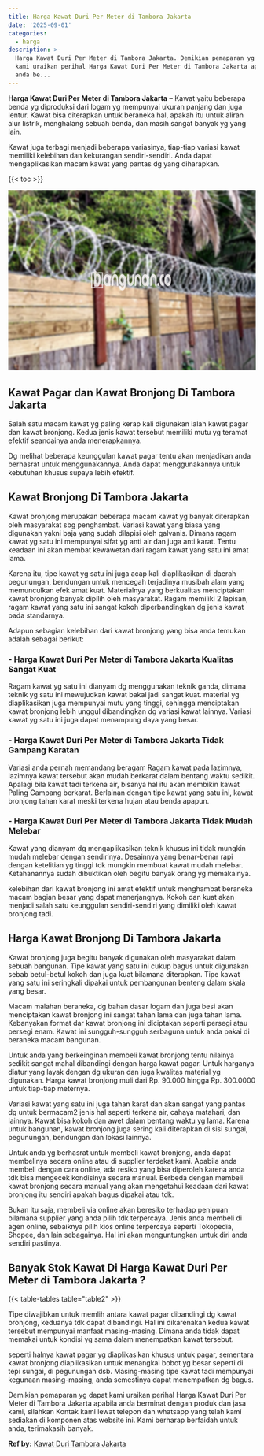 ```yaml
---
title: Harga Kawat Duri Per Meter di Tambora Jakarta
date: '2025-09-01'
categories:
  - harga
description: >-
  Harga Kawat Duri Per Meter di Tambora Jakarta. Demikian pemaparan yg dapat
  kami uraikan perihal Harga Kawat Duri Per Meter di Tambora Jakarta apabila
  anda be...
---
```


**Harga Kawat Duri Per Meter di Tambora Jakarta** – Kawat yaitu beberapa benda yg diproduksi dari logam yg mempunyai ukuran panjang dan juga lentur. Kawat bisa diterapkan untuk beraneka hal, apakah itu untuk aliran alur listrik, menghalang sebuah benda, dan masih sangat banyak yg yang lain.

Kawat juga terbagi menjadi beberapa variasinya, tiap-tiap variasi kawat memiliki kelebihan dan kekurangan sendiri-sendiri. Anda dapat mengaplikasikan macam kawat yang pantas dg yang diharapkan.

{{< toc >}}

![Harga Kawat Duri Per Meter di Tambora Jakarta](/images/jual-kawat-murah12.png)

## Kawat Pagar dan Kawat Bronjong Di Tambora Jakarta

Salah satu macam kawat yg paling kerap kali digunakan ialah kawat pagar dan kawat bronjong. Kedua jenis kawat tersebut memiliki mutu yg teramat efektif seandainya anda menerapkannya.

Dg melihat beberapa keunggulan kawat pagar tentu akan menjadikan anda berhasrat untuk menggunakannya. Anda dapat menggunakannya untuk kebutuhan khusus supaya lebih efektif.

## Kawat Bronjong Di Tambora Jakarta

Kawat bronjong merupakan beberapa macam kawat yg banyak diterapkan oleh masyarakat sbg penghambat. Variasi kawat yang biasa yang digunakan yakni baja yang sudah dilapisi oleh galvanis. Dimana ragam kawat yg satu ini mempunyai sifat yg anti air dan juga anti karat. Tentu keadaan ini akan membat kewawetan dari ragam kawat yang satu ini amat lama.

Karena itu, tipe kawat yg satu ini juga acap kali diaplikasikan di daerah pegunungan, bendungan untuk mencegah terjadinya musibah alam yang memunculkan efek amat kuat. Materialnya yang berkualitas menciptakan kawat bronjong banyak dipilih oleh masyarakat. Ragam memiliki 2 lapisan, ragam kawat yang satu ini sangat kokoh diperbandingkan dg jenis kawat pada standarnya.

Adapun sebagian kelebihan dari kawat bronjong yang bisa anda temukan adalah sebagai berikut:

### \- Harga Kawat Duri Per Meter di Tambora Jakarta Kualitas Sangat Kuat

Ragam kawat yg satu ini dianyam dg menggunakan teknik ganda, dimana teknik yg satu ini mewujudkan kawat bakal jadi sangat kuat. material yg diaplikasikan juga mempunyai mutu yang tinggi, sehingga menciptakan kawat bronjong lebih unggul dibandingkan dg variasi kawat lainnya. Variasi kawat yg satu ini juga dapat menampung daya yang besar.

### \- Harga Kawat Duri Per Meter di Tambora Jakarta Tidak Gampang Karatan

Variasi anda pernah memandang beragam Ragam kawat pada lazimnya, lazimnya kawat tersebut akan mudah berkarat dalam bentang waktu sedikit. Apalagi bila kawat tadi terkena air, bisanya hal itu akan membikin kawat Paling Gampang berkarat. Berlainan dengan tipe kawat yang satu ini, kawat bronjong tahan karat meski terkena hujan atau benda apapun.

### \- Harga Kawat Duri Per Meter di Tambora Jakarta Tidak Mudah Melebar

Kawat yang dianyam dg mengaplikasikan teknik khusus ini tidak mungkin mudah melebar dengan sendirinya. Desainnya yang benar-benar rapi dengan ketelitian yg tinggi tdk mungkin membuat kawat mudah melebar. Ketahanannya sudah dibuktikan oleh begitu banyak orang yg memakainya.

kelebihan dari kawat bronjong ini amat efektif untuk menghambat beraneka macam bagian besar yang dapat menerjangnya. Kokoh dan kuat akan menjadi salah satu keunggulan sendiri-sendiri yang dimiliki oleh kawat bronjong tadi.

## Harga Kawat Bronjong Di Tambora Jakarta

Kawat bronjong juga begitu banyak digunakan oleh masyarakat dalam sebuah bangunan. Tipe kawat yang satu ini cukup bagus untuk digunakan sebab betul-betul kokoh dan juga kuat bilamana diterapkan. Tipe kawat yang satu ini seringkali dipakai untuk pembangunan benteng dalam skala yang besar.

Macam malahan beraneka, dg bahan dasar logam dan juga besi akan menciptakan kawat bronjong ini sangat tahan lama dan juga tahan lama. Kebanyakan format dar kawat bronjong ini diciptakan seperti persegi atau persegi enam. Kawat ini sungguh-sungguh serbaguna untuk anda pakai di beraneka macam bangunan.

Untuk anda yang berkeinginan membeli kawat bronjong tentu nilainya sedikit sangat mahal dibandingi dengan harga kawat pagar. Untuk harganya diatur yang layak dengan dg ukuran dan juga kwalitas material yg digunakan. Harga kawat bronjong muli dari Rp. 90.000 hingga Rp. 300.0000 untuk tiap-tiap meternya.

Variasi kawat yang satu ini juga tahan karat dan akan sangat yang pantas dg untuk bermacam2 jenis hal seperti terkena air, cahaya matahari, dan lainnya. Kawat bisa kokoh dan awet dalam bentang waktu yg lama. Karena untuk bangunan, kawat bronjong juga sering kali diterapkan di sisi sungai, pegunungan, bendungan dan lokasi lainnya.

Untuk anda yg berhasrat untuk membeli kawat bronjong, anda dapat membelinya secara online atau di supplier terdekat kami. Apabila anda membeli dengan cara online, ada resiko yang bisa diperoleh karena anda tdk bisa mengecek kondisinya secara manual. Berbeda dengan membeli kawat bronjong secara manual yang akan mengetahui keadaan dari kawat bronjong itu sendiri apakah bagus dipakai atau tdk.

Bukan itu saja, membeli via online akan beresiko terhadap penipuan bilamana supplier yang anda pilih tdk terpercaya. Jenis anda membeli di agen online, sebaiknya pilih kios online terpercaya seperti Tokopedia, Shopee, dan lain sebagainya. Hal ini akan menguntungkan untuk diri anda sendiri pastinya.

## Banyak Stok Kawat Di Harga Kawat Duri Per Meter di Tambora Jakarta ?

{{< table-tables table="table2" >}}

Tipe diwajibkan untuk memlih antara kawat pagar dibandingi dg kawat bronjong, keduanya tdk dapat dibandingi. Hal ini dikarenakan kedua kawat tersebut mempunyai manfaat masing-masing. Dimana anda tidak dapat memakai untuk kondisi yg sama dalam menempatkan kawat tersebut.

seperti halnya kawat pagar yg diaplikasikan khusus untuk pagar, sementara kawat bronjong diaplikasikan untuk menangkal bobot yg besar seperti di tepi sungai, di pegunungan dsb. Masing-masing tipe kawat tadi mempunyai kegunaan masing-masing, anda semestinya dapat menempatkan dg bagus.

Demikian pemaparan yg dapat kami uraikan perihal Harga Kawat Duri Per Meter di Tambora Jakarta apabila anda berminat dengan produk dan jasa kami, silahkan Kontak kami lewat telepon dan whatsapp yang telah kami sediakan di komponen atas website ini. Kami berharap berfaidah untuk anda, terimakasih banyak.

**Ref by:** [Kawat Duri Tambora Jakarta](https://id.wikipedia.org/wiki/Kawat)
